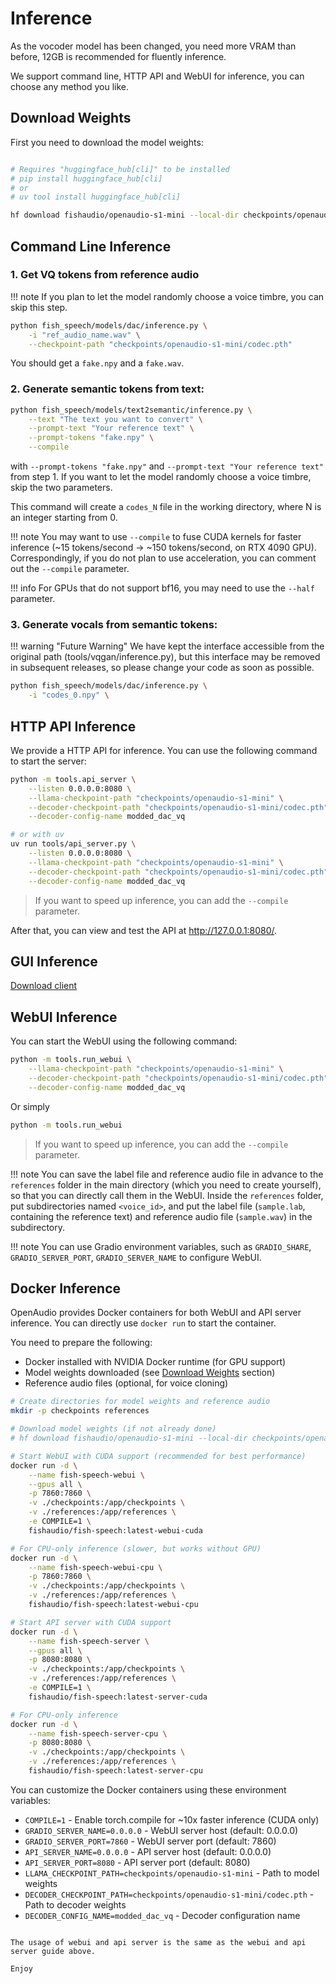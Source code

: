 # Inference

As the vocoder model has been changed, you need more VRAM than before, 12GB is recommended for fluently inference.

We support command line, HTTP API and WebUI for inference, you can choose any method you like.

## Download Weights

First you need to download the model weights:

```bash

# Requires "huggingface_hub[cli]" to be installed
# pip install huggingface_hub[cli]
# or 
# uv tool install huggingface_hub[cli]

hf download fishaudio/openaudio-s1-mini --local-dir checkpoints/openaudio-s1-mini
```

## Command Line Inference

### 1. Get VQ tokens from reference audio

!!! note
    If you plan to let the model randomly choose a voice timbre, you can skip this step.

```bash
python fish_speech/models/dac/inference.py \
    -i "ref_audio_name.wav" \
    --checkpoint-path "checkpoints/openaudio-s1-mini/codec.pth"
```

You should get a `fake.npy` and a `fake.wav`.

### 2. Generate semantic tokens from text:

```bash
python fish_speech/models/text2semantic/inference.py \
    --text "The text you want to convert" \
    --prompt-text "Your reference text" \
    --prompt-tokens "fake.npy" \
    --compile
```
with `--prompt-tokens "fake.npy"` and `--prompt-text "Your reference text"` from step 1.
If you want to let the model randomly choose a voice timbre, skip the two parameters.

This command will create a `codes_N` file in the working directory, where N is an integer starting from 0.

!!! note
    You may want to use `--compile` to fuse CUDA kernels for faster inference (~15 tokens/second -> ~150 tokens/second, on RTX 4090 GPU).
    Correspondingly, if you do not plan to use acceleration, you can comment out the `--compile` parameter.

!!! info
    For GPUs that do not support bf16, you may need to use the `--half` parameter.

### 3. Generate vocals from semantic tokens:

!!! warning "Future Warning"
    We have kept the interface accessible from the original path (tools/vqgan/inference.py), but this interface may be removed in subsequent releases, so please change your code as soon as possible.

```bash
python fish_speech/models/dac/inference.py \
    -i "codes_0.npy" \
```

## HTTP API Inference

We provide a HTTP API for inference. You can use the following command to start the server:

```bash
python -m tools.api_server \
    --listen 0.0.0.0:8080 \
    --llama-checkpoint-path "checkpoints/openaudio-s1-mini" \
    --decoder-checkpoint-path "checkpoints/openaudio-s1-mini/codec.pth" \
    --decoder-config-name modded_dac_vq

# or with uv
uv run tools/api_server.py \
    --listen 0.0.0.0:8080 \
    --llama-checkpoint-path "checkpoints/openaudio-s1-mini" \
    --decoder-checkpoint-path "checkpoints/openaudio-s1-mini/codec.pth" \
    --decoder-config-name modded_dac_vq
```

> If you want to speed up inference, you can add the `--compile` parameter.

After that, you can view and test the API at http://127.0.0.1:8080/.

## GUI Inference 
[Download client](https://github.com/AnyaCoder/fish-speech-gui/releases)

## WebUI Inference

You can start the WebUI using the following command:

```bash
python -m tools.run_webui \
    --llama-checkpoint-path "checkpoints/openaudio-s1-mini" \
    --decoder-checkpoint-path "checkpoints/openaudio-s1-mini/codec.pth" \
    --decoder-config-name modded_dac_vq
```

Or simply

```bash
python -m tools.run_webui
```
> If you want to speed up inference, you can add the `--compile` parameter.


!!! note
    You can save the label file and reference audio file in advance to the `references` folder in the main directory (which you need to create yourself), so that you can directly call them in the WebUI.
    Inside the `references` folder, put subdirectories named `<voice_id>`, and put the label file (`sample.lab`, containing the reference text) and reference audio file (`sample.wav`) in the subdirectory.

!!! note
    You can use Gradio environment variables, such as `GRADIO_SHARE`, `GRADIO_SERVER_PORT`, `GRADIO_SERVER_NAME` to configure WebUI.

## Docker Inference

OpenAudio provides Docker containers for both WebUI and API server inference. You can directly use `docker run` to start the container.

You need to prepare the following:
- Docker installed with NVIDIA Docker runtime (for GPU support)
- Model weights downloaded (see [Download Weights](#download-weights) section)
- Reference audio files (optional, for voice cloning)

```bash
# Create directories for model weights and reference audio
mkdir -p checkpoints references

# Download model weights (if not already done)
# hf download fishaudio/openaudio-s1-mini --local-dir checkpoints/openaudio-s1-mini

# Start WebUI with CUDA support (recommended for best performance)
docker run -d \
    --name fish-speech-webui \
    --gpus all \
    -p 7860:7860 \
    -v ./checkpoints:/app/checkpoints \
    -v ./references:/app/references \
    -e COMPILE=1 \
    fishaudio/fish-speech:latest-webui-cuda

# For CPU-only inference (slower, but works without GPU)
docker run -d \
    --name fish-speech-webui-cpu \
    -p 7860:7860 \
    -v ./checkpoints:/app/checkpoints \
    -v ./references:/app/references \
    fishaudio/fish-speech:latest-webui-cpu
```

```bash
# Start API server with CUDA support
docker run -d \
    --name fish-speech-server \
    --gpus all \
    -p 8080:8080 \
    -v ./checkpoints:/app/checkpoints \
    -v ./references:/app/references \
    -e COMPILE=1 \
    fishaudio/fish-speech:latest-server-cuda

# For CPU-only inference
docker run -d \
    --name fish-speech-server-cpu \
    -p 8080:8080 \
    -v ./checkpoints:/app/checkpoints \
    -v ./references:/app/references \
    fishaudio/fish-speech:latest-server-cpu
```

You can customize the Docker containers using these environment variables:

- `COMPILE=1` - Enable torch.compile for ~10x faster inference (CUDA only)
- `GRADIO_SERVER_NAME=0.0.0.0` - WebUI server host (default: 0.0.0.0)
- `GRADIO_SERVER_PORT=7860` - WebUI server port (default: 7860)
- `API_SERVER_NAME=0.0.0.0` - API server host (default: 0.0.0.0)
- `API_SERVER_PORT=8080` - API server port (default: 8080)
- `LLAMA_CHECKPOINT_PATH=checkpoints/openaudio-s1-mini` - Path to model weights
- `DECODER_CHECKPOINT_PATH=checkpoints/openaudio-s1-mini/codec.pth` - Path to decoder weights
- `DECODER_CONFIG_NAME=modded_dac_vq` - Decoder configuration name
```

The usage of webui and api server is the same as the webui and api server guide above.

Enjoy
